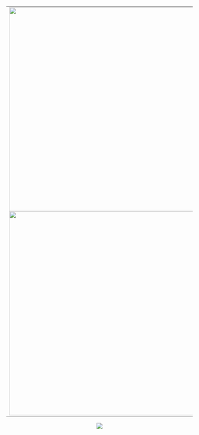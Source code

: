 <p align="center">
  <table>
  <tr>
      <td>
        <img width="550px" align="left" src="https://github-readme-stats.vercel.app/api?username=J053Fabi0&show_icons=true&hide_border=true&theme=darcula&bg_color=0d1117" />
        <img width="550px" src="https://github-readme-stats.vercel.app/api/top-langs/?username=J053Fabi0&layout=compact&hide_border=true&theme=darcula&bg_color=0d1117" />
      </td>
      <td>
        <img class="qr" src="https://i.ibb.co/9VWxpys/QR-Code-1616600565.png" alt="me" border="0" style="border-radius: 20px;" />
        <p align="center"><i>Text me on Telegram<i> 👋</p>
      </td>
  </tr> 
</table>
<td><img src="https://komarev.com/ghpvc/?username=J053Fabi0&color=blue" /></td>
</p>
